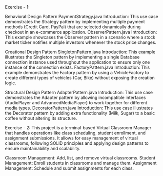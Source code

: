 Exercise - 1:

Behavioral Design Pattern PaymentStrategy.java Introduction: This use case demonstrates the Strategy pattern by implementing multiple payment methods (Credit Card, PayPal) that are selected dynamically during checkout in an e-commerce application.
ObserverPattern.java Introduction: This example showcases the Observer pattern in a scenario where a stock market ticker notifies multiple investors whenever the stock price changes.

Creational Design Pattern SingletonPattern.java Introduction: This example illustrates the Singleton pattern by implementing a single Database connection instance used throughout the application to ensure only one instance of the connection exists.
FactoryPattern.java Introduction: This example demonstrates the Factory pattern by using a VehicleFactory to create different types of vehicles (Car, Bike) without exposing the creation logic.

Structural Design Pattern AdapterPattern.java Introduction: This use case demonstrates the Adapter pattern by allowing incompatible interfaces (AudioPlayer and AdvancedMediaPlayer) to work together for different media types.
DecoratorPattern.java Introduction: This use case illustrates the Decorator pattern by adding extra functionality (Milk, Sugar) to a basic coffee without altering its structure.

Exercise - 2: This project is a terminal-based Virtual Classroom Manager that handles operations like class scheduling, student enrollment, and assignment submissions. It allows for easy management of virtual classrooms, following SOLID principles and applying design patterns to ensure maintainability and scalability.

Classroom Management: Add, list, and remove virtual classrooms. Student Management: Enroll students in classrooms and manage them. Assignment Management: Schedule and submit assignments for each class.
